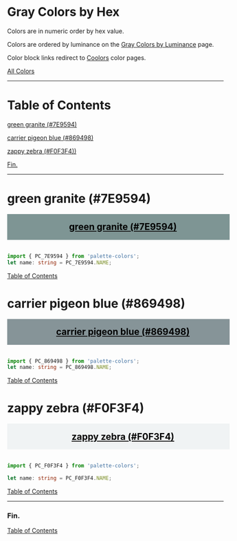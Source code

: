 <style>
  div.color-block {
    text-align: center;
  }

  .color-block {
    width: 100%;
    margin: 0;
    padding: 0.5em;
  }

  .black-pass {
    color: black;
  }

  .white-pass {
    color: white;
  }
</style>

# Gray Colors by Hex

Colors are in numeric order by hex value.

Colors are ordered by luminance on the [Gray Colors by Luminance](./gray-colors-by-luminance.md) page.

Color block links redirect to
<a href="https://coolors.co/" target="_blank" rel="noopener noreferrer">Coolors</a> color pages.

[All Colors](../all-colors.md)

----

# Table of Contents

[green granite (#7E9594)](#green-granite-7e9594)

[carrier pigeon blue (#869498)](#carrier-pigeon-blue-869498)

[zappy zebra (#F0F3F4))](#zappy-zebra-f0f3f4)

[Fin.](#fin)

----

# green granite (#7E9594)

<div class="color-block" style="background: #7E9594;">
  <a href="https://coolors.co/7e9594" target="_blank" rel="noopener noreferrer">
    <h2 class="color-block black-pass">green granite (#7E9594)</h2>
  </a>
</div>
<br/>

```typescript
import { PC_7E9594 } from 'palette-colors';
let name: string = PC_7E9594.NAME;
```

[Table of Contents](#table-of-contents)

# carrier pigeon blue (#869498)

<div class="color-block" style="background: #869498;">
  <a href="https://coolors.co/869498" target="_blank" rel="noopener noreferrer">
    <h2 class="color-block black-pass">carrier pigeon blue (#869498)</h2>
  </a>
</div>
<br/>

```typescript
import { PC_869498 } from 'palette-colors';
let name: string = PC_869498.NAME;
```

[Table of Contents](#table-of-contents)

# zappy zebra (#F0F3F4)

<div class="color-block" style="background: #F0F3F4;">
  <a href="https://coolors.co/f0f3f4" target="_blank" rel="noopener noreferrer">
    <h2 class="color-block black-pass">zappy zebra (#F0F3F4)</h2>
  </a>
</div>
<br/>

````typescript
import { PC_F0F3F4 } from 'palette-colors';

let name: string = PC_F0F3F4.NAME;
````

[Table of Contents](#table-of-contents)

----

### Fin.

[Table of Contents](#table-of-contents)
